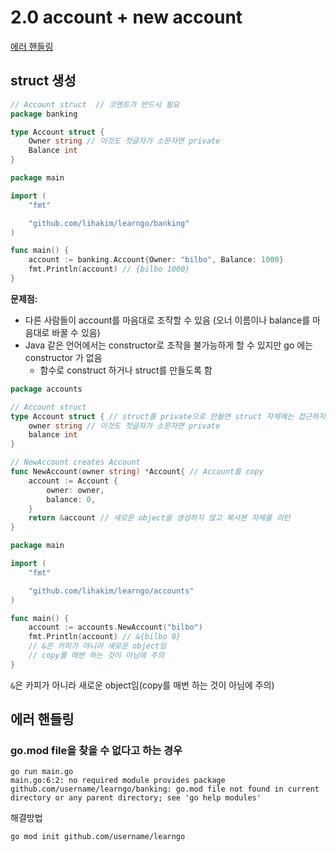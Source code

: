 # 2.0 account + new account

[에러 핸들링](#에러-핸들링)


## struct 생성

```go
// Account struct  // 코멘트가 반드시 필요
package banking

type Account struct {
	Owner string // 이것도 첫글자가 소문자면 private
	Balance int
}
```


```go
package main

import (
	"fmt"

	"github.com/lihakim/learngo/banking"
)

func main() {
	account := banking.Account{Owner: "bilbo", Balance: 1000}
	fmt.Println(account) // {bilbo 1000}
}
```

**문제점:** 

- 다른 사람들이 account를 마음대로 조작할 수 있음 (오너 이름이나 balance를 마음대로 바꿀 수 있음)
- Java 같은 언어에서는 constructor로 조작을 불가능하게 할 수 있지만 go 에는 constructor 가 없음 
  - 함수로 construct 하거나 struct를 만들도록 함


```go
package accounts

// Account struct
type Account struct { // struct를 private으로 만들면 struct 자체에는 접근하지 못하게 함
	owner string // 이것도 첫글자가 소문자면 private
	balance int
}

// NewAccount creates Account
func NewAccount(owner string) *Account{ // Account를 copy
	account := Account {
		owner: owner,
		balance: 0,
	}
	return &account // 새로운 object을 생성하지 않고 복사본 자체를 리턴
}
```

```go
package main

import (
	"fmt"

	"github.com/lihakim/learngo/accounts"
)

func main() {
	account := accounts.NewAccount("bilbo")
	fmt.Println(account) // &{bilbo 0}
	// &은 카피가 아니라 새로운 object임
	// copy를 매번 하는 것이 아님에 주의
}
```

`&`은 카피가 아니라 새로운 object임(copy를 매번 하는 것이 아님에 주의)





## 에러 핸들링

### go.mod file을 찾을 수 없다고 하는 경우

```
go run main.go
main.go:6:2: no required module provides package github.com/username/learngo/banking: go.mod file not found in current directory or any parent directory; see 'go help modules'
```

해결방법

```
go mod init github.com/username/learngo
```